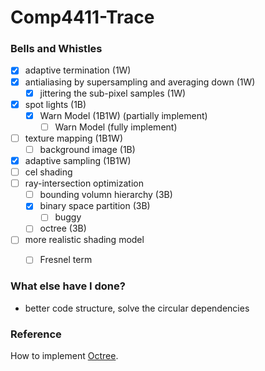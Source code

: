 # Comp4411-Trace

### Bells and Whistles
- [x] adaptive termination (1W)
- [x] antialiasing by supersampling and averaging down (1W)
    - [x] jittering the sub-pixel samples (1W)
- [x] spot lights (1B)
    - [x] Warn Model (1B1W) (partially implement)
        - [ ] Warn Model (fully implement)
- [ ] texture mapping (1B1W)
    - [ ] background image (1B)
- [x] adaptive sampling (1B1W)
- [ ] cel shading 
- [ ] ray-intersection optimization
    - [ ] bounding volumn hierarchy (3B)
    - [x] binary space partition (3B)
        - [ ] buggy
    - [ ] octree (3B)
- [ ] more realistic shading model
    - [ ] Fresnel term


### What else have I done?
- better code structure, solve the circular dependencies


### Reference
How to implement [Octree](https://www.gamedev.net/articles/programming/general-and-gameplay-programming/introduction-to-octrees-r3529/).